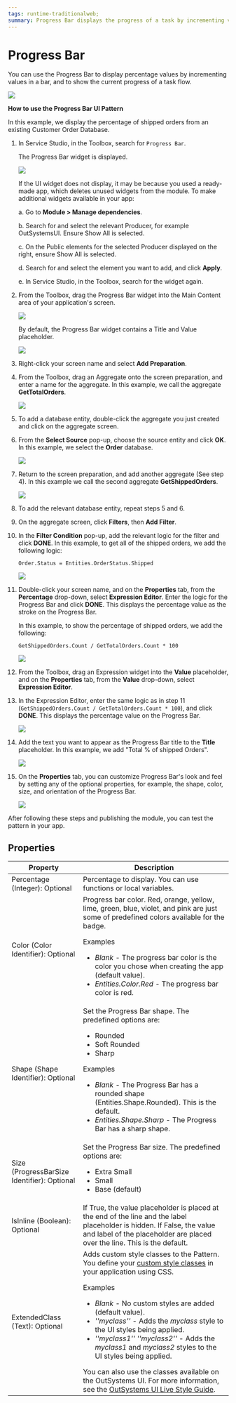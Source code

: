 ```yaml
---
tags: runtime-traditionalweb; 
summary: Progress Bar displays the progress of a task by incrementing values in a bar.
---
```


# Progress Bar

You can use the Progress Bar to display percentage values by incrementing values in a bar, and to show the current progress of a task flow. <!--You can also show progress in a Progress Circle or a Progress Circle Fraction. When using the Progress Bar UI Pattern, be consistent, for example, if an action displays a linear indicator on one screen, that same action should not use a circular indicator elsewhere in the app. -->

![](<images/progressbar-1-ss.png>)

**How to use the Progress Bar UI Pattern**

In this example, we display the percentage of shipped orders from an existing Customer Order Database.

1. In Service Studio, in the Toolbox, search for `Progress Bar`.

    The Progress Bar widget is displayed.

    ![](<images/progressbar-2-ss.png>)

    If the UI widget does not display, it may be because you used a ready-made app, which deletes unused widgets from the module. To make additional widgets available in your app:

    a. Go to **Module > Manage dependencies**.

    b. Search for and select the relevant Producer, for example OutSystemsUI. Ensure Show All is selected. 

    c. On the Public elements for the selected Producer displayed on the right, ensure Show All is selected.
    
    d. Search for and select the element you want to add, and click **Apply**. 
    
    e. In Service Studio, in the Toolbox, search for the widget again.

1. From the Toolbox, drag the Progress Bar widget into the Main Content area of your application's screen.

    ![](<images/progressbar-3-ss.png>)

    By default, the Progress Bar widget contains a Title and Value placeholder.

    ![](<images/progressbar-4-ss.png>)

1. Right-click your screen name and select **Add Preparation**.

1. From the Toolbox, drag an Aggregate onto the screen preparation, and enter a name for the aggregate. In this example, we call the aggregate **GetTotalOrders**.

    ![](<images/progressbar-10-ss.png>)

1. To add a database entity, double-click the aggregate you just created and click on the aggregate screen.

1. From the **Select Source** pop-up, choose the source entity and click **OK**. In this example, we select the **Order** database.

    ![](<images/progressbar-11-ss.png>)

1. Return to the screen preparation, and add another aggregate (See step 4). In this example we call the second aggregate **GetShippedOrders**.

    ![](<images/progressbar-12-ss.png>)

1. To add the relevant database entity, repeat steps 5 and 6.

1. On the aggregate screen, click **Filters**, then **Add Filter**.

1. In the **Filter Condition** pop-up, add the relevant logic for the filter and click **DONE**. In this example, to get all of the shipped orders, we add the following logic:

    `Order.Status = Entities.OrderStatus.Shipped`

    ![](<images/progressbar-13-ss.png>)

1. Double-click your screen name, and on the **Properties** tab, from the **Percentage** drop-down, select **Expression Editor**.
Enter the logic for the Progress Bar and click **DONE**.  This displays the percentage value as the stroke on the Progress Bar.

    In this example, to show the percentage of shipped orders, we add the following:

    `GetShippedOrders.Count / GetTotalOrders.Count * 100`

    ![](<images/progressbar-14-ss.png>)

1. From the Toolbox, drag an Expression widget into the **Value** placeholder, and on the **Properties** tab, from the **Value** drop-down, select **Expression Editor**.

1. In the Expression Editor, enter the same logic as in step 11 (`GetShippedOrders.Count / GetTotalOrders.Count * 100`), and click **DONE**. This displays the percentage value on the Progress Bar.

    ![](<images/progressbar-15-ss.png>)

1. Add the text you want to appear as the Progress Bar title to the **Title** placeholder. In this example, we add "Total % of shipped Orders".

    ![](<images/progressbar-16-ss.png>)

1. On the **Properties** tab, you can customize Progress Bar's look and feel by setting any of the optional properties, for example, the shape, color, size, and orientation of the Progress Bar.

    ![](<images/progressbar-5-ss.png>)

After following these steps and publishing the module, you can test the pattern in your app.

## Properties

| Property | Description |
|---|---|
| Percentage (Integer): Optional  |  Percentage to display. You can use functions or local variables. |
| Color (Color Identifier): Optional  | Progress bar color. Red, orange, yellow, lime, green, blue, violet, and pink are just some of predefined colors available for the badge. <p>Examples <ul><li>_Blank_ - The progress bar color  is the color you chose when creating the app (default value).</li><li>_Entities.Color.Red_ - The progress bar color is red.</li></ul></p>  |
| Shape (Shape Identifier): Optional  |  Set the Progress Bar shape. The predefined options are: <ul><li>Rounded</li><li> Soft Rounded </li> <li>Sharp</li></ul><p>Examples <ul><li>_Blank_ - The Progress Bar has a rounded shape (Entities.Shape.Rounded). This is the default.</li><li>_Entities.Shape.Sharp_ - The Progress Bar has a sharp shape.</li></ul></p> | 
| Size (ProgressBarSize Identifier): Optional  |  Set the Progress Bar size. The predefined options are: <ul><li>Extra Small</li><li>Small</li> <li>Base (default)</li></ul> |
| IsInline (Boolean): Optional  | If True, the value placeholder is placed at the end of the line and the label placeholder is hidden. If False, the value and label of the placeholder are placed over the line. This is the default.|
| ExtendedClass (Text): Optional  | Adds custom style classes to the Pattern. You define your [custom style classes](../../../../../develop/ui/look-feel/css.md) in your application using CSS. <p>Examples <ul><li>_Blank_ - No custom styles are added (default value).</li><li>_''myclass''_ - Adds the _myclass_ style to the UI styles being applied.</li><li>_''myclass1'' ''myclass2''_ - Adds the _myclass1_ and _myclass2_ styles to the UI styles being applied.</li></ul></p>You can also use the classes available on the OutSystems UI. For more information, see the [OutSystems UI Live Style Guide](https://outsystemsui.outsystems.com/StyleGuidePreview/Styles). |
